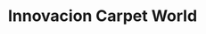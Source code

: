 ---
title: "Innovacion Carpet World"
url: /guatemala-guatemala-zona-14/innovacion-carpet-world/
shop: Teppiche
---